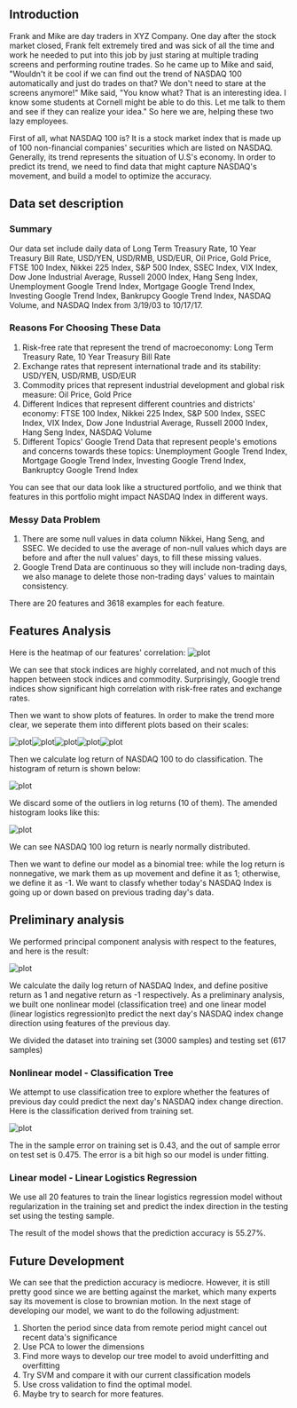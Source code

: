 ## Introduction

Frank and Mike are day traders in XYZ Company. One day after the stock market closed, Frank felt extremely tired and was sick of all the time and work he needed to put into this job by just staring at multiple trading screens and performing routine trades. So he came up to Mike and said, "Wouldn't it be cool if we can find out the trend of NASDAQ 100 automatically and just do trades on that? We don't need to stare at the screens anymore!" Mike said, "You know what? That is an interesting idea. I know some students at Cornell might be able to do this. Let me talk to them and see if they can realize your idea." So here we are, helping these two lazy employees.

First of all, what NASDAQ 100 is? It is a stock market index that is made up of 100 non-financial companies' securities which are listed on NASDAQ. Generally, its trend represents the situation of U.S's economy. In order to predict its trend, we need to find data that might capture NASDAQ's movement, and build a model to optimize the accuracy.

## Data set description

### Summary

Our data set include daily data of Long Term Treasury Rate,	10 Year Treasury Bill Rate, USD/YEN, USD/RMB, USD/EUR, Oil Price, Gold Price, FTSE 100 Index, Nikkei 225 Index, S&P 500 Index, SSEC Index, VIX Index, Dow Jone Industrial Average, Russell 2000 Index, Hang Seng Index, Unemployment Google Trend Index, Mortgage Google Trend Index, Investing Google Trend Index, Bankrupcy Google Trend Index, NASDAQ Volume, and NASDAQ Index from 3/19/03 to 10/17/17.

### Reasons For Choosing These Data

1. Risk-free rate that represent the trend of macroeconomy: Long Term Treasury Rate,	10 Year Treasury Bill Rate
2. Exchange rates that represent international trade and its stability: USD/YEN, USD/RMB, USD/EUR
3. Commodity prices that represent industrial development and global risk measure: Oil Price, Gold Price
4. Different Indices that represent different countries and districts' economy: FTSE 100 Index, Nikkei 225 Index, S&P 500 Index,  SSEC Index, VIX Index, Dow Jone Industrial Average, Russell 2000 Index, Hang Seng Index, NASDAQ Volume
5. Different Topics' Google Trend Data that represent people's emotions and concerns towards these topics: Unemployment Google Trend Index, Mortgage Google Trend Index, Investing Google Trend Index, Bankruptcy Google Trend Index

You can see that our data look like a structured portfolio, and we think that features in this portfolio might impact NASDAQ Index in different ways. 

### Messy Data Problem
1. There are some null values in data column Nikkei, Hang Seng, and SSEC. We decided to use the average of non-null values which days are before and after the null values' days, to fill these missing values.
2. Google Trend Data are continuous so they will include non-trading days, we also manage to delete those non-trading days' values to maintain consistency.

There are 20 features and 3618 examples for each feature.

## Features Analysis

Here is the heatmap of our features' correlation:
![plot](plot/corr.jpg)

We can see that stock indices are highly correlated, and not much of this happen between stock indices and commodity. Surprisingly, Google trend indices show significant high correlation with risk-free rates and exchange rates.

Then we want to show plots of features. In order to make the trend more clear, we seperate them into different plots based on their scales:

![plot](plot/index1.jpg)![plot](plot/index2.jpg)![plot](plot/index3.jpg)![plot](plot/index4.jpg)![plot](plot/index5.jpg)

Then we calculate log return of NASDAQ 100 to do classification. The histogram of return is shown below:

![plot](plot/Logreturn.jpg)

We discard some of the outliers in log returns (10 of them). The amended histogram looks like this:

![plot](plot/Logreturn_no_extreme.jpg)

We can see NASDAQ 100 log return is nearly normally distributed.

Then we want to define our model as a binomial tree: while the log return is nonnegative, we mark them as up movement and define it as 1; otherwise, we define it as -1. We want to classfy whether today's NASDAQ Index is going up or down based on previous trading day's data.

## Preliminary analysis

We performed principal component analysis with respect to the features, and here is the result:

![plot](plot/pca.png)

We calculate the daily log return of NASDAQ Index, and define positive return as 1 and negative return as -1 respectively. As a preliminary analysis, we built one nonlinear model (classification tree) and one linear model (linear logistics regression)to predict the next day's NASDAQ index change direction using features of the previous day.

We divided the dataset into training set (3000 samples) and testing set (617 samples)

### Nonlinear model - Classification Tree

We attempt to use classification tree to explore whether the features of previous day could predict the next day's NASDAQ index change direction. Here is the classification derived from training set.


![plot](plot/ctree.jpeg)

The in the sample error on training set is 0.43, and the out of sample error on test set is 0.475. The error is a bit high so our model is under fitting.

### Linear model - Linear Logistics Regression

We use all 20 features to train the linear logistics regression model without regularization in the training set and predict the index direction in the testing set using the testing sample. 

The result of the model shows that the prediction accuracy is 55.27%.

## Future Development

We can see that the prediction accuracy is mediocre. However, it is still pretty good since we are betting against the market, which many experts say its movement is close to brownian motion. In the next stage of developing our model, we want to do the following adjustment:
1. Shorten the period since data from remote period might cancel out recent data's significance
2. Use PCA to lower the dimensions
3. Find more ways to develop our tree model to avoid underfitting and overfitting
3. Try SVM and compare it with our current classification models
4. Use cross validation to find the optimal model.
5. Maybe try to search for more features.
